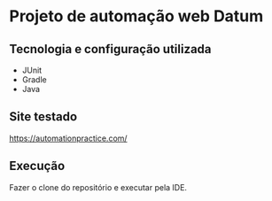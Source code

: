 # Projeto de automação web Datum

## Tecnologia e configuração utilizada

- JUnit
- Gradle
- Java

## Site testado

https://automationpractice.com/

## Execução

Fazer o clone do repositório e executar pela IDE.


